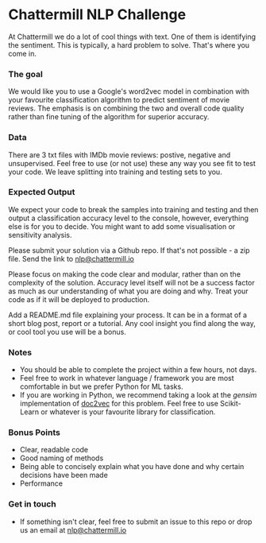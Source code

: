 # Chattermill NLP Challenge
At Chattermill we do a lot of cool things with text. One of them is identifying the sentiment. This is typically, a hard problem to solve. That's where you come in.

### The goal
We would like you to use a Google's word2vec model in combination with your favourite classification algorithm to predict sentiment of movie reviews. The emphasis is on combining the two and overall code quality rather than fine tuning of the algorithm for superior accuracy.

### Data
There are 3 txt files with IMDb movie reviews: postive, negative and unsupervised. Feel free to use (or not use) these any way you see fit to test your code. We leave splitting into training and testing sets to you.

### Expected Output
We expect your code to break the samples into training and testing and then output a classification accuracy level to the console, however, everything else is for you to decide. You might want to add some visualisation or sensitivity analysis.

Please submit your solution via a Github repo. If that's not possible - a zip file. Send the link to nlp@chattermill.io

Please focus on making the code clear and modular, rather than on the complexity of the solution. Accuracy level itself will not be a success factor as much as our understanding of what you are doing and why. Treat your code as if it will be deployed to production.

Add a README.md file explaining your process. It can be in a format of a short blog post, report or a tutorial. Any cool insight you find along the way, or cool tool you use will be a bonus.

### Notes
* You should be able to complete the project within a few hours, not days.
* Feel free to work in whatever language / framework you are most comfortable in but we prefer Python for ML tasks.
* If you are working in Python, we recommend taking a look at the *gensim* implementation of [doc2vec](https://radimrehurek.com/gensim/models/doc2vec.html) for this problem. Feel free to use Scikit-Learn or whatever is your favourite library for classification.

### Bonus Points
* Clear, readable code
* Good naming of methods
* Being able to concisely explain what you have done and why certain decisions have been made
* Performance

### Get in touch
* If something isn't clear, feel free to submit an issue to this repo or drop us an email at nlp@chattermill.io
